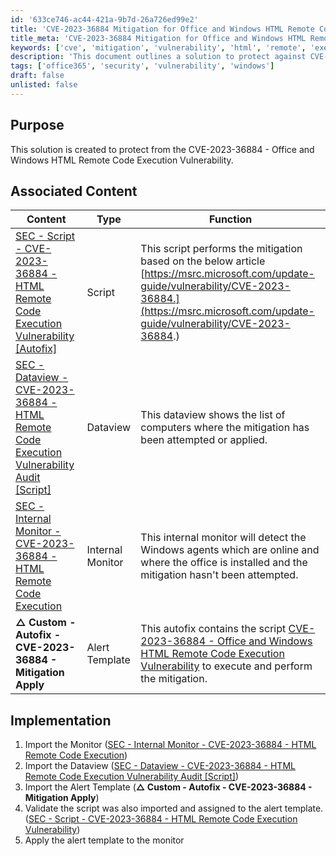 ```yaml
---
id: '633ce746-ac44-421a-9b7d-26a726ed99e2'
title: 'CVE-2023-36884 Mitigation for Office and Windows HTML Remote Code Execution Vulnerability'
title_meta: 'CVE-2023-36884 Mitigation for Office and Windows HTML Remote Code Execution Vulnerability'
keywords: ['cve', 'mitigation', 'vulnerability', 'html', 'remote', 'execution', 'office', 'windows']
description: 'This document outlines a solution to protect against CVE-2023-36884, a critical vulnerability affecting Office and Windows that allows for remote code execution via HTML. It includes associated content such as scripts, dataviews, and internal monitors for effective mitigation.'
tags: ['office365', 'security', 'vulnerability', 'windows']
draft: false
unlisted: false
---
```

## Purpose

This solution is created to protect from the CVE-2023-36884 - Office and Windows HTML Remote Code Execution Vulnerability.

## Associated Content

| Content                                                                                                                                                  | Type               | Function                                                                                                                                                        |
|----------------------------------------------------------------------------------------------------------------------------------------------------------|--------------------|-----------------------------------------------------------------------------------------------------------------------------------------------------------------|
| [SEC - Script - CVE-2023-36884 - HTML Remote Code Execution Vulnerability [Autofix]](<../cwa/scripts/CVE-2023-36884 - HTML Remote Code Execution Vulnerability Autofix.md>)                   | Script             | This script performs the mitigation based on the below article [https://msrc.microsoft.com/update-guide/vulnerability/CVE-2023-36884.](https://msrc.microsoft.com/update-guide/vulnerability/CVE-2023-36884.) |
| [SEC - Dataview - CVE-2023-36884 - HTML Remote Code Execution Vulnerability Audit [Script]](<../cwa/dataviews/CVE-2023-36884 - HTML Remote Code Execution Vulnerability Audit Script.md>)           | Dataview           | This dataview shows the list of computers where the mitigation has been attempted or applied.                                                                 |
| [SEC - Internal Monitor - CVE-2023-36884 - HTML Remote Code Execution](<../cwa/monitors/CVE-2023-36884 - HTML Remote Code Execution.md>)                                | Internal Monitor    | This internal monitor will detect the Windows agents which are online and where the office is installed and the mitigation hasn't been attempted.             |
| **△ Custom - Autofix - CVE-2023-36884 - Mitigation Apply**                                                                                             | Alert Template      | This autofix contains the script [CVE-2023-36884 - Office and Windows HTML Remote Code Execution Vulnerability](<../cwa/scripts/CVE-2023-36884 - HTML Remote Code Execution Vulnerability Autofix.md>) to execute and perform the mitigation. |

## Implementation

1. Import the Monitor ([SEC - Internal Monitor - CVE-2023-36884 - HTML Remote Code Execution](<../cwa/monitors/CVE-2023-36884 - HTML Remote Code Execution.md>))
2. Import the Dataview ([SEC - Dataview - CVE-2023-36884 - HTML Remote Code Execution Vulnerability Audit [Script]](<../cwa/dataviews/CVE-2023-36884 - HTML Remote Code Execution Vulnerability Audit Script.md>))
3. Import the Alert Template (**△ Custom - Autofix - CVE-2023-36884 - Mitigation Apply**)
4. Validate the script was also imported and assigned to the alert template. ([SEC - Script - CVE-2023-36884 - HTML Remote Code Execution Vulnerability](<../cwa/scripts/CVE-2023-36884 - HTML Remote Code Execution Vulnerability Autofix.md>))
5. Apply the alert template to the monitor












